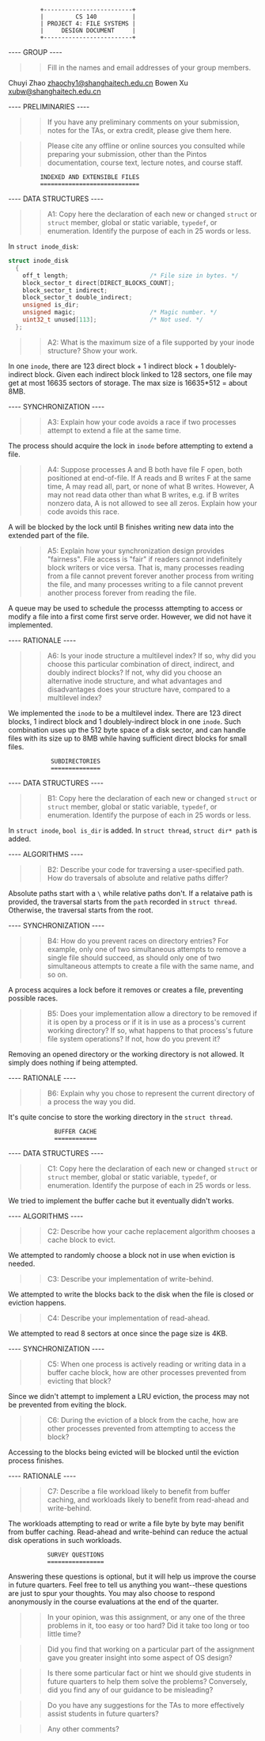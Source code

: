              +-------------------------+
             |         CS 140          |
             | PROJECT 4: FILE SYSTEMS |
             |     DESIGN DOCUMENT     |
             +-------------------------+

---- GROUP ----

>> Fill in the names and email addresses of your group members.

Chuyi Zhao <zhaochy1@shanghaitech.edu.cn>
Bowen Xu <xubw@shanghaitech.edu.cn>

---- PRELIMINARIES ----

>> If you have any preliminary comments on your submission, notes for the
>> TAs, or extra credit, please give them here.

>> Please cite any offline or online sources you consulted while
>> preparing your submission, other than the Pintos documentation, course
>> text, lecture notes, and course staff.

             INDEXED AND EXTENSIBLE FILES
             ============================

---- DATA STRUCTURES ----

>> A1: Copy here the declaration of each new or changed `struct` or
>> `struct` member, global or static variable, `typedef`, or
>> enumeration.  Identify the purpose of each in 25 words or less.

In `struct inode_disk`:
```c
struct inode_disk
  {
    off_t length;                       /* File size in bytes. */
    block_sector_t direct[DIRECT_BLOCKS_COUNT];
    block_sector_t indirect;
    block_sector_t double_indirect;
    unsigned is_dir;
    unsigned magic;                     /* Magic number. */
    uint32_t unused[113];               /* Not used. */
  };
```

>> A2: What is the maximum size of a file supported by your inode
>> structure?  Show your work.

In one `inode`, there are 123 direct block + 1 indirect block + 
1 doublely-indirect block. Given each indirect block linked to 
128 sectors, one file may get at most 16635 sectors of storage. 
The max size is 16635\*512 = about 8MB.

---- SYNCHRONIZATION ----

>> A3: Explain how your code avoids a race if two processes attempt to
>> extend a file at the same time.

The process should acquire the lock in `inode` before attempting to 
extend a file. 

>> A4: Suppose processes A and B both have file F open, both
>> positioned at end-of-file.  If A reads and B writes F at the same
>> time, A may read all, part, or none of what B writes.  However, A
>> may not read data other than what B writes, e.g. if B writes
>> nonzero data, A is not allowed to see all zeros.  Explain how your
>> code avoids this race.

A will be blocked by the lock until B finishes writing new data into 
the extended part of the file.

>> A5: Explain how your synchronization design provides "fairness".
>> File access is "fair" if readers cannot indefinitely block writers
>> or vice versa.  That is, many processes reading from a file cannot
>> prevent forever another process from writing the file, and many
>> processes writing to a file cannot prevent another process forever
>> from reading the file.

A queue may be used to schedule the processs attempting to access or 
modify a file into a first come first serve order. However, we did not
have it implemented.

---- RATIONALE ----

>> A6: Is your inode structure a multilevel index?  If so, why did you
>> choose this particular combination of direct, indirect, and doubly
>> indirect blocks?  If not, why did you choose an alternative inode
>> structure, and what advantages and disadvantages does your
>> structure have, compared to a multilevel index?

We implemented the `inode` to be a multilevel index. There are 123 
direct blocks, 1 indirect block and 1 doublely-indirect block in one 
`inode`. Such combination uses up the 512 byte space of a disk sector, 
and can handle files with its size up to 8MB while having sufficient 
direct blocks for small files.

                SUBDIRECTORIES
                ==============

---- DATA STRUCTURES ----

>> B1: Copy here the declaration of each new or changed `struct` or
>> `struct` member, global or static variable, `typedef`, or
>> enumeration.  Identify the purpose of each in 25 words or less.

In `struct inode`, `bool is_dir` is added. In `struct thread`, 
`struct dir* path` is added.

---- ALGORITHMS ----

>> B2: Describe your code for traversing a user-specified path.  How
>> do traversals of absolute and relative paths differ?

Absolute paths start with a `\` while relative paths don't. If a 
relataive path is provided, the traversal starts from the `path` 
recorded in `struct thread`. Otherwise, the traversal starts from 
the root.

---- SYNCHRONIZATION ----

>> B4: How do you prevent races on directory entries?  For example,
>> only one of two simultaneous attempts to remove a single file
>> should succeed, as should only one of two simultaneous attempts to
>> create a file with the same name, and so on.

A process acquires a lock before it removes or creates a file, 
preventing possible races.

>> B5: Does your implementation allow a directory to be removed if it
>> is open by a process or if it is in use as a process's current
>> working directory?  If so, what happens to that process's future
>> file system operations?  If not, how do you prevent it?

Removing an opened directory or the working directory is not allowed. 
It simply does nothing if being attempted.

---- RATIONALE ----

>> B6: Explain why you chose to represent the current directory of a
>> process the way you did.

It's quite concise to store the working directory in the `struct thread`.

                 BUFFER CACHE
                 ============

---- DATA STRUCTURES ----

>> C1: Copy here the declaration of each new or changed `struct` or
>> `struct` member, global or static variable, `typedef`, or
>> enumeration.  Identify the purpose of each in 25 words or less.

We tried to implement the buffer cache but it eventually didn't works.

---- ALGORITHMS ----

>> C2: Describe how your cache replacement algorithm chooses a cache
>> block to evict.

We attempted to randomly choose a block not in use when eviction is 
needed.

>> C3: Describe your implementation of write-behind.

We attempted to write the blocks back to the disk when the file is 
closed or eviction happens.

>> C4: Describe your implementation of read-ahead.

We attempted to read 8 sectors at once since the page size is 4KB.

---- SYNCHRONIZATION ----

>> C5: When one process is actively reading or writing data in a
>> buffer cache block, how are other processes prevented from evicting
>> that block?

Since we didn't attempt to implement a LRU eviction, the process may 
not be prevented from eviting the block.

>> C6: During the eviction of a block from the cache, how are other
>> processes prevented from attempting to access the block?

Accessing to the blocks being evicted will be blocked until the eviction 
process finishes.

---- RATIONALE ----

>> C7: Describe a file workload likely to benefit from buffer caching,
>> and workloads likely to benefit from read-ahead and write-behind.

The workloads attempting to read or write a file byte by byte may benifit
from buffer caching. Read-ahead and write-behind can reduce the actual 
disk operations in such workloads.

               SURVEY QUESTIONS
               ================

Answering these questions is optional, but it will help us improve the
course in future quarters.  Feel free to tell us anything you
want--these questions are just to spur your thoughts.  You may also
choose to respond anonymously in the course evaluations at the end of
the quarter.

>> In your opinion, was this assignment, or any one of the three problems
>> in it, too easy or too hard?  Did it take too long or too little time?

>> Did you find that working on a particular part of the assignment gave
>> you greater insight into some aspect of OS design?

>> Is there some particular fact or hint we should give students in
>> future quarters to help them solve the problems?  Conversely, did you
>> find any of our guidance to be misleading?

>> Do you have any suggestions for the TAs to more effectively assist
>> students in future quarters?

>> Any other comments?